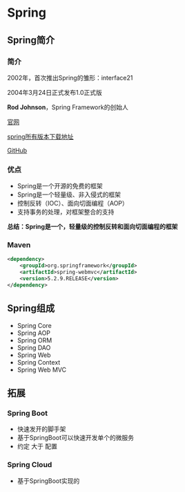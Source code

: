 # Spring

## Spring简介

### 简介

2002年，首次推出Spring的雏形：interface21

2004年3月24日正式发布1.0正式版

**Rod Johnson**，Spring Framework的创始人

[官网](https://spring.io/projects/spring-framework#overview)

[spring所有版本下载地址](https://repo.spring.io/release/org/springframework/spring/)

[GitHub](https://github.com/spring-projects/spring-framework)



### 优点

- Spring是一个开源的免费的框架
- Spring是一个轻量级、非入侵式的框架
- 控制反转（IOC）、面向切面编程（AOP）
- 支持事务的处理，对框架整合的支持

**总结：Spring是一个，轻量级的控制反转和面向切面编程的框架**



### Maven

```xml
<dependency>
    <groupId>org.springframework</groupId>
    <artifactId>spring-webmvc</artifactId>
    <version>5.2.9.RELEASE</version>
</dependency>
```



## Spring组成

- Spring Core
- Spring AOP
- Spring ORM
- Spring DAO
- Spring Web
- Spring Context
- Spring Web MVC



## 拓展

### Spring Boot

- 快速发开的脚手架
- 基于SpringBoot可以快速开发单个的微服务
- 约定 大于 配置



### Spring Cloud

- 基于SpringBoot实现的

